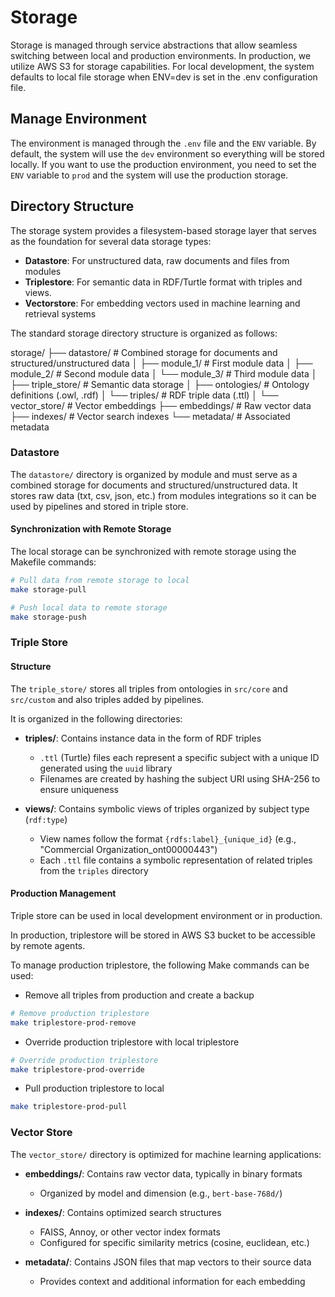 # Storage

Storage is managed through service abstractions that allow seamless switching between local and production environments. 
In production, we utilize AWS S3 for storage capabilities.
For local development, the system defaults to local file storage when ENV=dev is set in the .env configuration file.

## Manage Environment

The environment is managed through the `.env` file and the `ENV` variable.
By default, the system will use the `dev` environment so everything will be stored locally.
If you want to use the production environment, you need to set the `ENV` variable to `prod` and the system will use the production storage.

## Directory Structure

The storage system provides a filesystem-based storage layer that serves as the foundation for several data storage types:

- **Datastore**: For unstructured data, raw documents and files from modules
- **Triplestore**: For semantic data in RDF/Turtle format with triples and views.
- **Vectorstore**: For embedding vectors used in machine learning and retrieval systems

The standard storage directory structure is organized as follows:

storage/
├── datastore/                # Combined storage for documents and structured/unstructured data
│   ├── module_1/            # First module data
│   ├── module_2/            # Second module data
│   └── module_3/            # Third module data
│
├── triple_store/             # Semantic data storage
│   ├── ontologies/           # Ontology definitions (.owl, .rdf)
│   └── triples/              # RDF triple data (.ttl)
│
└── vector_store/             # Vector embeddings
    ├── embeddings/           # Raw vector data
    ├── indexes/              # Vector search indexes
    └── metadata/             # Associated metadata

### Datastore

The `datastore/` directory is organized by module and must serve as a combined storage for documents and structured/unstructured data.
It stores raw data (txt, csv, json, etc.) from modules integrations so it can be used by pipelines and stored in triple store.

#### Synchronization with Remote Storage

The local storage can be synchronized with remote storage using the Makefile commands:

```bash
# Pull data from remote storage to local
make storage-pull

# Push local data to remote storage
make storage-push
```

### Triple Store

#### Structure

The `triple_store/` stores all triples from ontologies in `src/core` and `src/custom` and also triples added by pipelines.

It is organized in the following directories:
  
- **triples/**: Contains instance data in the form of RDF triples
  - `.ttl` (Turtle) files each represent a specific subject with a unique ID generated using the `uuid` library
  - Filenames are created by hashing the subject URI using SHA-256 to ensure uniqueness

- **views/**: Contains symbolic views of triples organized by subject type (`rdf:type`)
  - View names follow the format `{rdfs:label}_{unique_id}` (e.g., "Commercial Organization_ont00000443")
  - Each `.ttl` file contains a symbolic representation of related triples from the `triples` directory

#### Production Management

Triple store can be used in local development environment or in production.

In production, triplestore will be stored in AWS S3 bucket to be accessible by remote agents.

To manage production triplestore, the following Make commands can be used:

- Remove all triples from production and create a backup
```bash
# Remove production triplestore 
make triplestore-prod-remove
```

- Override production triplestore with local triplestore
```bash
# Override production triplestore
make triplestore-prod-override
```

- Pull production triplestore to local
```bash
make triplestore-prod-pull
```

### Vector Store

The `vector_store/` directory is optimized for machine learning applications:

- **embeddings/**: Contains raw vector data, typically in binary formats
  - Organized by model and dimension (e.g., `bert-base-768d/`)
  
- **indexes/**: Contains optimized search structures
  - FAISS, Annoy, or other vector index formats
  - Configured for specific similarity metrics (cosine, euclidean, etc.)
  
- **metadata/**: Contains JSON files that map vectors to their source data
  - Provides context and additional information for each embedding